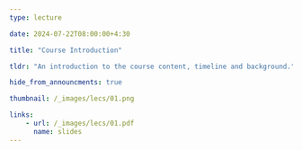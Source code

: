 ```yaml
---
type: lecture

date: 2024-07-22T08:00:00+4:30

title: "Course Introduction"

tldr: "An introduction to the course content, timeline and background."

hide_from_announcments: true

thumbnail: /_images/lecs/01.png

links: 
    - url: /_images/lecs/01.pdf
      name: slides  
---
```


